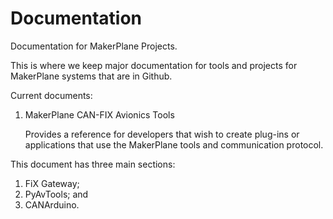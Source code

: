 # Documentation
Documentation for MakerPlane Projects.

This is where we keep major documentation for tools and projects for MakerPlane systems that are in Github.

Current documents:

1. MakerPlane CAN-FIX Avionics Tools
   
   Provides a reference for developers that wish to create plug-ins or applications that use the MakerPlane tools and communication protocol.

  This document has three main sections:

  1.	FiX Gateway;
  2.	PyAvTools; and
  3.	CANArduino.

